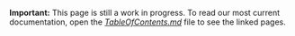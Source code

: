 **Important:** This page is still a work in progress. To read our most current documentation, open the [*TableOfContents.md*](#TableOfContents.md) file to see the linked pages.